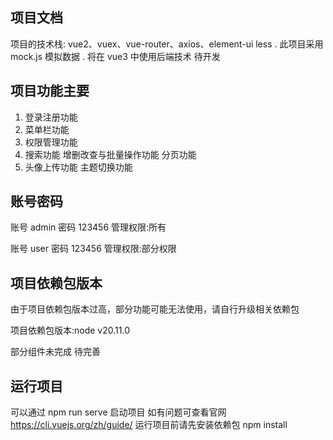 ## 项目文档

项目的技术栈: vue2、vuex、vue-router、axios、element-ui less . 此项目采用 mock.js 模拟数据
. 将在 vue3 中使用后端技术 待开发

## 项目功能主要

1. 登录注册功能
2. 菜单栏功能
3. 权限管理功能
4. 搜索功能 增删改查与批量操作功能 分页功能
5. 头像上传功能 主题切换功能

## 账号密码

账号 admin
密码 123456
管理权限:所有

账号 user
密码 123456
管理权限:部分权限

## 项目依赖包版本

由于项目依赖包版本过高，部分功能可能无法使用，请自行升级相关依赖包

项目依赖包版本:node v20.11.0

部分组件未完成 待完善

## 运行项目

可以通过 npm run serve 启动项目
如有问题可查看官网 https://cli.vuejs.org/zh/guide/
运行项目前请先安装依赖包 npm install
